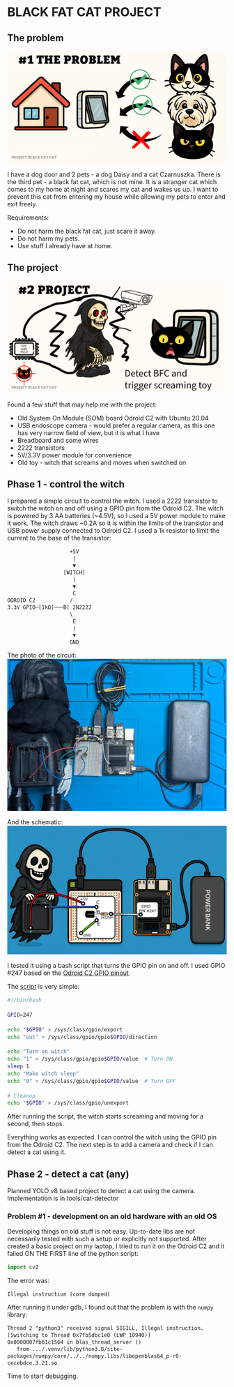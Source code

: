 # BLACK FAT CAT PROJECT

## The problem
![The Problem](doc/1-problem.png)

I have a dog door and 2 pets - a dog Daisy and a cat Czarnuszka. There is the third pet - a black fat cat, which is not mine. It is a stranger cat which comes to my home at night and scares my cat and wakes us up. I want to prevent this cat from entering my house while allowing my pets to enter and exit freely.

Requirements:
- Do not harm the black fat cat, just scare it away.
- Do not harm my pets.
- Use stuff I already have at home.

## The project
![The Project](doc/2-project.png)

Found a few stuff that may help me with the project:
- Old System On Module (SOM) board Odroid C2 with Ubuntu 20.04
- USB endoscope camera - would prefer a regular camera, as this one has very narrow field of view, but it is what I have
- Breadboard and some wires
- 2222 transistors
- 5V/3.3V power module for convenience
- Old toy - witch that screams and moves when switched on

## Phase 1 - control the witch

I prepared a simple circuit to control the witch. I used a 2222 transistor to switch the witch on and off using a GPIO pin from the Odroid C2. The witch is powered by 3 AA batteries (~4.5V), so I used a 5V power module to make it work. The witch draws ~0.2A so it is within the limits of the transistor and USB power supply connected to Odroid C2. I used a 1k resistor to limit the current to the base of the transistor:

```
                    +5V
                     |
                     ▼
                  [WITCH]
                     |
                     ▼
                     C
ODROID C2           /
3.3V GPIO─[1kΩ]───B| 2N2222
                    \
                     E
                     |
                     ▼
                    GND
```

The photo of the circuit:
![Witch Circuit](doc/3-witch-setup.jpg)

And the schematic:
![Witch schematic](doc/3-witch-schematic.png)

I tested it using a bash script that turns the GPIO pin on and off. I used GPIO #247 based on the [Odroid C2 GPIO pinout](doc/3-c2-pins.png).

The [script](tools/trigger-witch.sh) is very simple:
```bash
#!/bin/bash

GPIO=247

echo "$GPIO" > /sys/class/gpio/export
echo "out" > /sys/class/gpio/gpio$GPIO/direction

echo "Turn on witch"
echo "1" > /sys/class/gpio/gpio$GPIO/value  # Turn ON
sleep 1
echo "Make witch sleep"
echo "0" > /sys/class/gpio/gpio$GPIO/value  # Turn OFF

# Cleanup
echo "$GPIO" > /sys/class/gpio/unexport
```

After running the script, the witch starts screaming and moving for a second, then stops.

Everything works as expected. I can control the witch using the GPIO pin from the Odroid C2. The next step is to add a camera and check if I can detect a cat using it.

## Phase 2 - detect a cat (any)

Planned YOLO v8 based project to detect a cat using the camera.
Implementation is in tools/cat-detector

### Problem #1 - development on an old hardware with an old OS

Developing things on old stuff is not easy. Up-to-date libs are not necessarily tested with such a setup or explicitly not supported. After created a basic project on my laptop, I tried to run it on the Odroid C2 and it failed ON THE FIRST line of the python script:
```python
import cv2
```
The error was:
```
Illegal instruction (core dumped)
```
After running it under gdb, I found out that the problem is with the `numpy` library:

```
Thread 2 "python3" received signal SIGILL, Illegal instruction.
[Switching to Thread 0x7fb5dbc1e0 (LWP 10940)]
0x0000007fb61c1564 in blas_thread_server ()
   from .../.venv/lib/python3.8/site-packages/numpy/core/../../numpy.libs/libopenblas64_p-r0-cecebdce.3.21.so
```

 Time to start debugging.